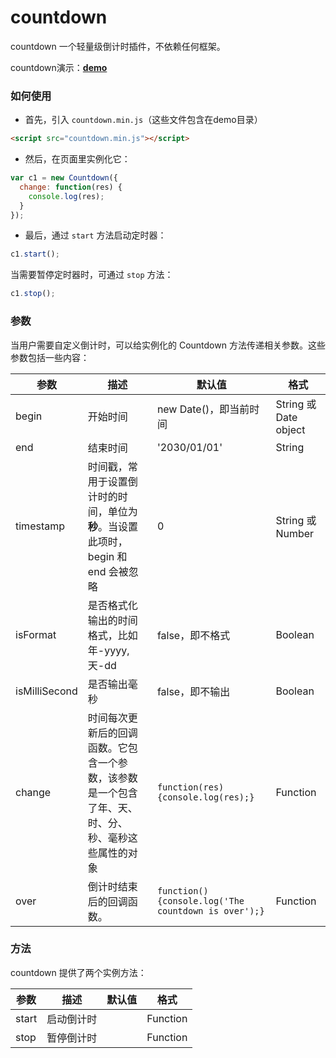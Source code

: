# countdown

countdown 一个轻量级倒计时插件，不依赖任何框架。

countdown演示：**[demo](http://joy-yi0905.github.io/countdown/demo/demo.html)**

### 如何使用

- 首先，引入 `countdown.min.js`（这些文件包含在demo目录）

```html
<script src="countdown.min.js"></script>
```

- 然后，在页面里实例化它：

```js
var c1 = new Countdown({
  change: function(res) {
    console.log(res);
  }
});
```

- 最后，通过 `start` 方法启动定时器：

```js
c1.start();
```

当需要暂停定时器时，可通过 `stop` 方法：

```js
c1.stop();
```

### 参数

当用户需要自定义倒计时，可以给实例化的 Countdown 方法传递相关参数。这些参数包括一些内容：

| **参数** | **描述** | **默认值** | **格式** |
|----------|----------|------------|----------|
| begin | 开始时间 | new Date()，即当前时间 | String 或 Date object |
| end | 结束时间 | '2030/01/01' | String  |
| timestamp | 时间戳，常用于设置倒计时的时间，单位为**秒**。当设置此项时，begin 和 end 会被忽略 | 0 | String 或 Number |
| isFormat | 是否格式化输出的时间格式，比如 年-yyyy, 天-dd | false，即不格式 | Boolean |
| isMilliSecond | 是否输出毫秒 | false，即不输出 | Boolean |
| change | 时间每次更新后的回调函数。它包含一个参数，该参数是一个包含了年、天、时、分、秒、毫秒这些属性的对象 | `function(res) {console.log(res);}` | Function |
| over | 倒计时结束后的回调函数。 | `function() {console.log('The countdown is over');}` | Function  |

### 方法

countdown 提供了两个实例方法：

| **参数** | **描述** | **默认值** | **格式** |
|----------|----------|------------|----------|
| start | 启动倒计时 |  | Function |
| stop | 暂停倒计时 |  | Function  |

